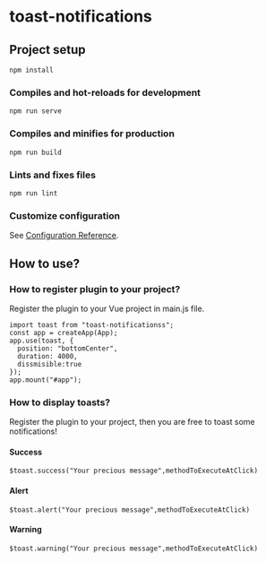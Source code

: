# toast-notifications

## Project setup
```
npm install
```

### Compiles and hot-reloads for development
```
npm run serve
```

### Compiles and minifies for production
```
npm run build
```

### Lints and fixes files
```
npm run lint
```

### Customize configuration
See [Configuration Reference](https://cli.vuejs.org/config/).

## How to use?

### How to register plugin to your project?
Register the plugin to your Vue project in main.js file.

```
import toast from "toast-notificationss";
const app = createApp(App);
app.use(toast, {
  position: "bottomCenter",
  duration: 4000,
  dissmisible:true
});
app.mount("#app");
```

### How to display toasts?
Register the plugin to your project, then you are free to toast some notifications!

#### Success
```
$toast.success("Your precious message",methodToExecuteAtClick)
```
#### Alert
```
$toast.alert("Your precious message",methodToExecuteAtClick)
```
#### Warning
```
$toast.warning("Your precious message",methodToExecuteAtClick)
```


